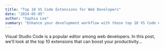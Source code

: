 ```yaml
---
title: "Top 10 VS Code Extensions for Web Developers"
date: "2024-05-05"
author: "Sophia Lee"
summary: "Enhance your development workflow with these top 10 VS Code extensions."
---
```


Visual Studio Code is a popular editor among web developers. In this post, we'll look at the top 10 extensions that can boost your productivity...
